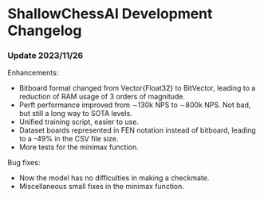 # ShallowChessAI Development Changelog

### Update 2023/11/26

Enhancements:

* Bitboard format changed from Vector{Float32} to BitVector, leading to a reduction of RAM usage of 3 orders of magnitude.
* Perft performance improved from ∼130k NPS to ∼800k NPS. Not bad, but still a long way to SOTA levels.
* Unified training script, easier to use.
* Dataset boards represented in FEN notation instead of bitboard, leading to a -49% in the CSV file size.
* More tests for the minimax function.

Bug fixes:

* Now the model has no difficulties in making a checkmate.
* Miscellaneous small fixes in the minimax function.
